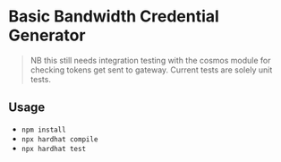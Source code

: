# Basic Bandwidth Credential Generator 

> NB this still needs integration testing with the cosmos module for checking tokens get sent to gateway. Current tests are solely unit tests.

## Usage 
* `npm install`
* `npx hardhat compile`
* `npx hardhat test` 
